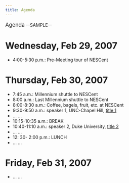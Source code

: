 ```yaml
---
title: Agenda
---
```


<big> Agenda</big> --SAMPLE--

Wednesday, Feb 29, 2007
=======================

-   4:00-5:30 p.m.: Pre-Meeting tour of NESCent

Thursday, Feb 30, 2007
======================

-   7:45 a.m.: Millennium shuttle to NESCent
-   8:00 a.m.: Last Millennium shuttle to NESCent
-   8:00-8:30 a.m.: Coffee, bagels, fruit, etc. at NESCent
-   9:30-9:50 a.m.: speaker 1, UNC-Chapel Hill, [title
    1](Media:speak1.ppt "wikilink")
-   ... ...
-   10:15-10:35 a.m.: BREAK
-   10:40-11:10 a.m.: speaker 2, Duke University, [title
    2](Media:speak2.ppt "wikilink")
-   ... ...
-   12: 30- 2:00 p.m.: LUNCH
-   ... ...

Friday, Feb 31, 2007
====================

-   ... ...

